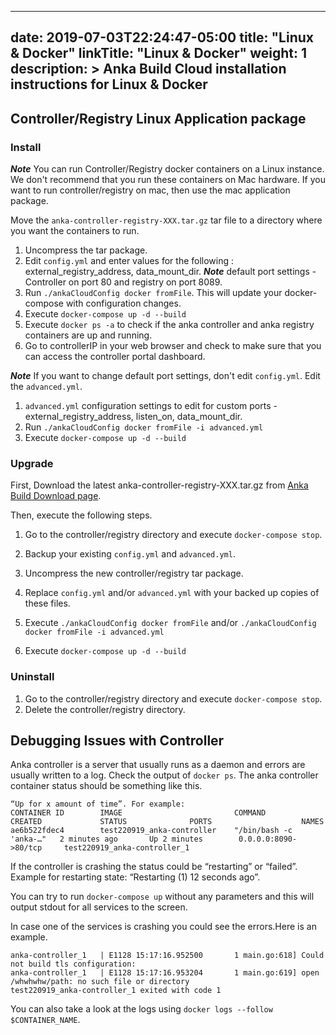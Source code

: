 
---
date: 2019-07-03T22:24:47-05:00
title: "Linux & Docker"
linkTitle: "Linux & Docker"
weight: 1
description: >
  Anka Build Cloud installation instructions for Linux & Docker
---

[//]: # (TODO: split this to files and add configuration )


## Controller/Registry Linux Application package
### Install
***Note*** You can run Controller/Registry docker containers on a Linux instance. We don't recommend that you run these containers on Mac hardware. If you want to run controller/registry on mac, then use the mac application package.

Move the `anka-controller-registry-XXX.tar.gz` tar file to a directory where you want the containers to run.

1. Uncompress the tar package.
2. Edit `config.yml` and enter values for the following : external_registry_address, data_mount_dir.
***Note*** default port settings - Controller on port 80 and registry on port 8089.
3. Run `./ankaCloudConfig docker fromFile`. This will update your docker-compose with configuration changes.
4. Execute `docker-compose up -d --build`
5. Execute `docker ps -a` to check if the anka controller and anka registry containers are up and running.
6. Go to controllerIP in your web browser and check to make sure that you can access the controller portal dashboard.


***Note*** If you want to change default port settings, don't edit `config.yml`. Edit the `advanced.yml`.

1. `advanced.yml` configuration settings to edit for custom ports - external_registry_address, listen_on, data_mount_dir.
2. Run `./ankaCloudConfig docker fromFile -i advanced.yml`
3. Execute `docker-compose up -d --build`

### Upgrade
First, Download the latest anka-controller-registry-XXX.tar.gz from [Anka Build Download page](https://veertu.com/download-anka-build/).  

Then, execute the following steps.  

1. Go to the controller/registry directory and execute `docker-compose stop`.  

2. Backup your existing `config.yml` and `advanced.yml`.  

3. Uncompress the new controller/registry tar package.  

4. Replace `config.yml` and/or `advanced.yml` with your backed up copies of these files.  

5. Execute `./ankaCloudConfig docker fromFile` and/or `./ankaCloudConfig docker fromFile -i advanced.yml`  

6. Execute `docker-compose up -d --build`

### Uninstall
1. Go to the controller/registry directory and execute `docker-compose stop`.
2. Delete the controller/registry directory.



## Debugging Issues with Controller

Anka controller is a server that usually runs as a daemon and errors are usually written to a log.
Check the output of `docker ps`. The anka controller container status should be something like this.

```
“Up for x amount of time”. For example:
CONTAINER ID        IMAGE                         COMMAND                  CREATED             STATUS              PORTS                    NAMES
ae6b522fdec4        test220919_anka-controller    "/bin/bash -c 'anka-…"   2 minutes ago       Up 2 minutes        0.0.0.0:8090->80/tcp     test220919_anka-controller_1
```

If the controller is crashing the status could be “restarting” or “failed”. Example for restarting state: “Restarting (1) 12 seconds ago”.

You can try to run `docker-compose up` without any parameters and this will output stdout for all services to the screen.

In case one of the services is crashing you could see the errors.Here is an example.
```
anka-controller_1   | E1128 15:17:16.952500       1 main.go:618] Could not build tls configuration:
anka-controller_1   | E1128 15:17:16.953204       1 main.go:619] open /whwhwhw/path: no such file or directory
test220919_anka-controller_1 exited with code 1
```
You can also take a look at the logs using `docker logs --follow $CONTAINER_NAME`.

